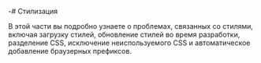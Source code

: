 -# Стилизация

В этой части вы подробно узнаете о проблемах, связанных со стилями, включая загрузку стилей, обновление стилей во время разработки, разделение CSS, исключение неиспользуемого CSS и автоматическое добавление браузерных префиксов.